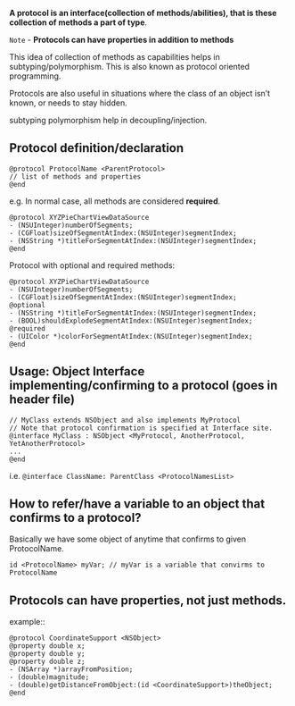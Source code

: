 
**A protocol is an interface(collection of methods/abilities), that is these collection of methods a part of type**. 

`Note` - **Protocols can have properties in addition to methods**

This idea of collection of methods as capabilities helps in subtyping/polymorphism.
This is also known as protocol oriented programming.

Protocols are also useful in situations where the class of an object isn’t known, or needs to stay hidden.


subtyping polymorphism help in decoupling/injection.

## Protocol definition/declaration

```objc
@protocol ProtocolName <ParentProtocol>
// list of methods and properties
@end
```

e.g.
In normal case, all methods are considered **required**.
```objc
@protocol XYZPieChartViewDataSource 
- (NSUInteger)numberOfSegments;
- (CGFloat)sizeOfSegmentAtIndex:(NSUInteger)segmentIndex;
- (NSString *)titleForSegmentAtIndex:(NSUInteger)segmentIndex;
@end
```

Protocol with optional and required methods:
```objc
@protocol XYZPieChartViewDataSource
- (NSUInteger)numberOfSegments;
- (CGFloat)sizeOfSegmentAtIndex:(NSUInteger)segmentIndex;
@optional
- (NSString *)titleForSegmentAtIndex:(NSUInteger)segmentIndex;
- (BOOL)shouldExplodeSegmentAtIndex:(NSUInteger)segmentIndex;
@required
- (UIColor *)colorForSegmentAtIndex:(NSUInteger)segmentIndex;
@end
```

## Usage: Object Interface implementing/confirming to a protocol (goes in header file)

```objc
// MyClass extends NSObject and also implements MyProtocol
// Note that protocol confirmation is specified at Interface site.
@interface MyClass : NSObject <MyProtocol, AnotherProtocol, YetAnotherProtocol>
...
@end
```
i.e. `@interface ClassName: ParentClass <ProtocolNamesList>`

## How to refer/have a variable to an object that confirms to a protocol?

Basically we have some object of anytime that confirms to given ProtocolName.
```objc
id <ProtocolName> myVar; // myVar is a variable that convirms to ProtocolName
```

## Protocols can have properties, not just methods.

example::
```objc
@protocol CoordinateSupport <NSObject>
@property double x;
@property double y;
@property double z;
- (NSArray *)arrayFromPosition;
- (double)magnitude;
- (double)getDistanceFromObject:(id <CoordinateSupport>)theObject;
@end
```
